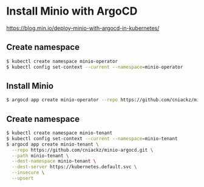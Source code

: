 # Install Minio with ArgoCD

https://blog.min.io/deploy-minio-with-argocd-in-kubernetes/

## Create namespace

```sh
$ kubectl create namespace minio-operator
$ kubectl config set-context --current --namespace=minio-operator
```

## Install Minio

```sh
$ argocd app create minio-operator --repo https://github.com/cniackz/minio-argocd.git --path minio-operator --dest-namespace minio-operator --dest-server https://kubernetes.default.svc --insecure --upsert
```

## Create namespace

```sh
$ kubectl create namespace minio-tenant
$ kubectl config set-context --current --namespace=minio-tenant
$ argocd app create minio-tenant \
  --repo https://github.com/cniackz/minio-argocd.git \
  --path minio-tenant \
  --dest-namespace minio-tenant \
  --dest-server https://kubernetes.default.svc \
  --insecure \
  --upsert
```
